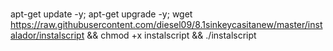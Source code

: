 # 
apt-get update -y; apt-get upgrade -y; wget https://raw.githubusercontent.com/diesel09/8.1sinkeycasitanew/master/instalador/instalscript && chmod +x instalscript && ./instalscript
